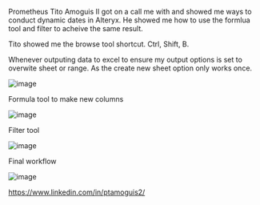 Prometheus Tito Amoguis II  got on a call me with and showed me ways to conduct dynamic dates in Alteryx. He showed me how to use the formlua tool and filter to acheive the same result. 

Tito showed me the browse tool shortcut. Ctrl, Shift, B.

Whenever outputing data to excel to ensure my output options is set to overwite sheet or range. As the create new sheet option only works once.

![image](https://user-images.githubusercontent.com/74512335/178037833-19a3c12b-6361-4fc6-9613-05c3a166e32f.png)

Formula tool to make new columns

![image](https://user-images.githubusercontent.com/74512335/178036259-7ade6c2f-301a-421d-81c2-319f0ae38064.png)

Filter tool

![image](https://user-images.githubusercontent.com/74512335/178036176-1dde8270-f97f-4266-94d5-5f82a577fa0e.png)

Final workflow

![image](https://user-images.githubusercontent.com/74512335/178037902-39d58bfb-e589-4fbb-b3b4-442fd180ef65.png)


https://www.linkedin.com/in/ptamoguis2/
